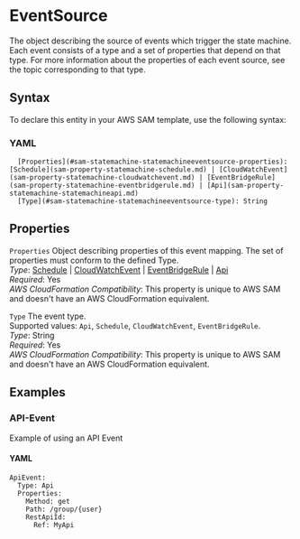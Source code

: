 # EventSource<a name="sam-property-statemachine-statemachineeventsource"></a>

The object describing the source of events which trigger the state machine\. Each event consists of a type and a set of properties that depend on that type\. For more information about the properties of each event source, see the topic corresponding to that type\.

## Syntax<a name="sam-property-statemachine-statemachineeventsource-syntax"></a>

To declare this entity in your AWS SAM template, use the following syntax:

### YAML<a name="sam-property-statemachine-statemachineeventsource-syntax.yaml"></a>

```
  [Properties](#sam-statemachine-statemachineeventsource-properties): [Schedule](sam-property-statemachine-schedule.md) | [CloudWatchEvent](sam-property-statemachine-cloudwatchevent.md) | [EventBridgeRule](sam-property-statemachine-eventbridgerule.md) | [Api](sam-property-statemachine-statemachineapi.md)
  [Type](#sam-statemachine-statemachineeventsource-type): String
```

## Properties<a name="sam-property-statemachine-statemachineeventsource-properties"></a>

 `Properties`   <a name="sam-statemachine-statemachineeventsource-properties"></a>
Object describing properties of this event mapping\. The set of properties must conform to the defined Type\.  
*Type*: [Schedule](sam-property-statemachine-schedule.md) \| [CloudWatchEvent](sam-property-statemachine-cloudwatchevent.md) \| [EventBridgeRule](sam-property-statemachine-eventbridgerule.md) \| [Api](sam-property-statemachine-statemachineapi.md)  
*Required*: Yes  
*AWS CloudFormation Compatibility*: This property is unique to AWS SAM and doesn't have an AWS CloudFormation equivalent\.

 `Type`   <a name="sam-statemachine-statemachineeventsource-type"></a>
The event type\.  
Supported values: `Api`, `Schedule`, `CloudWatchEvent`, `EventBridgeRule`\.  
*Type*: String  
*Required*: Yes  
*AWS CloudFormation Compatibility*: This property is unique to AWS SAM and doesn't have an AWS CloudFormation equivalent\.

## Examples<a name="sam-property-statemachine-statemachineeventsource--examples"></a>

### API\-Event<a name="sam-property-statemachine-statemachineeventsource--examples--api-event"></a>

Example of using an API Event

#### YAML<a name="sam-property-statemachine-statemachineeventsource--examples--api-event--yaml"></a>

```
ApiEvent:
  Type: Api
  Properties:
    Method: get
    Path: /group/{user}
    RestApiId: 
      Ref: MyApi
```